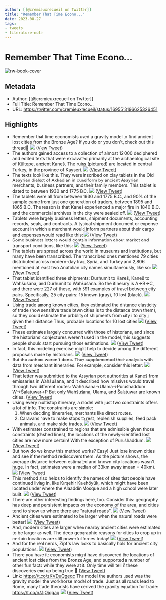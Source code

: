 ```yaml
---
author: [[@cremieuxrecueil on Twitter]]
title: "Remember That Time Econo..."
date: 2023-08-27
tags: 
- tweets
- literature-note
---
```

# Remember That Time Econo...

![rw-book-cover](https://pbs.twimg.com/profile_images/1637507712983375875/EQHiqVq8.jpg)

## Metadata
- Author: [[@cremieuxrecueil on Twitter]]
- Full Title: Remember That Time Econo...
- URL: https://twitter.com/cremieuxrecueil/status/1695513196625326451

## Highlights
- Remember that time economists used a gravity model to find ancient lost cities from the Bronze Age?
  If you do or you don't, check out this thread🧵 
  ![](https://pbs.twimg.com/media/F4aHT9_XIAAfVge.png) ([View Tweet](https://twitter.com/cremieuxrecueil/status/1695513196625326451))
- The authors gained access to a collection of almost 12,000 deciphered and edited texts that were excavated primarily at the archaeological site of Kültepe, ancient Kaneš.
  The ruins (pictured) are located in central Turkey, in the province of Kayseri. 
  ![](https://pbs.twimg.com/media/F4eW2YeXMAEbNoE.jpg) ([View Tweet](https://twitter.com/cremieuxrecueil/status/1695513199011901790))
- The texts look like this.
  They were inscribed on clay tablets in the Old Assyrian dialect of Akkadian in cuneiform by ancient Assyrian merchants, business partners, and their family members.
  This tablet is dated to between 1930 and 1775 B.C. 
  ![](https://pbs.twimg.com/media/F4eW8_TXUAIY9xU.png) ([View Tweet](https://twitter.com/cremieuxrecueil/status/1695513201784328584))
- The tablets were all from between 1930 and 1775 B.C., and 90% of the sample came from just one generation of traders, between 1895 and 1865 B.C.
  The reason is that Kaneš experienced a major fire in 1840 B.C. and the commercial archives in the city were sealed off. 
  ![](https://pbs.twimg.com/media/F4eXyoWXEAA2P3Q.jpg) ([View Tweet](https://twitter.com/cremieuxrecueil/status/1695513204015677473))
- Tablets were largely business letters, shipment documents, accounting records, seals, and contracts. 
  A typical shipment document or expense account in which a merchant would inform partners about their cargo and expenses would read like this: 
  ![](https://pbs.twimg.com/media/F4eYPcnXcAAFIz7.png) ([View Tweet](https://twitter.com/cremieuxrecueil/status/1695513206473519201))
- Some business letters would contain information about market and transport conditions, like this: 
  ![](https://pbs.twimg.com/media/F4eYWYhXkAAoO6x.png) ([View Tweet](https://twitter.com/cremieuxrecueil/status/1695513208663031934))
- The tablets are spread across the world in museums and institutions, but many have been transcribed.
  The transcribed ones mentioned 79 cities distributed across modern-day Iraq, Syria, and Turkey and 2,806 mentioned at least two Anatolian city names simultaneously, like so: 
  ![](https://pbs.twimg.com/media/F4eacCcXMAAFxOM.png) ([View Tweet](https://twitter.com/cremieuxrecueil/status/1695513210676219956))
- That tablet identified three shipments: Durhumit to Kaneš, Kaneš to Wahšušana, and Durhumit to Wahšušana.
  So the itinerary is A→B→C, and there were 227 of these, with 391 examples of travel between city pairs.
  Specifically, 25 city pairs: 15 known (gray), 10 lost (black). 
  ![](https://pbs.twimg.com/media/F4ehjs9W4AAdABc.jpg) ([View Tweet](https://twitter.com/cremieuxrecueil/status/1695513212798579092))
- Using trade among known cities, they estimated the distance elasticity of trade (how sensitive trade btwn cities is to the distance btwn them), so they could estimate the prbblity of shipments from city i to city j given their distance
  Thus, probable locations for 10 lost cities 
  ![](https://pbs.twimg.com/media/F4ej7MNWAAA0OYI.jpg) ([View Tweet](https://twitter.com/cremieuxrecueil/status/1695513215302516764))
- These estimates largely concurred with those of historians, and since the historians' conjectures weren't used in the model, this suggests people should start pursuing those estimations. 
  ![](https://pbs.twimg.com/media/F4ek053XoAEDlME.png) ([View Tweet](https://twitter.com/cremieuxrecueil/status/1695513218427261177))
- In fact, this modeling exercise might help to decide among the different proposals made by historians. 
  ![](https://pbs.twimg.com/media/F4elaBrXgAA7sR2.png) ([View Tweet](https://twitter.com/cremieuxrecueil/status/1695513220566360131))
- But the authors weren't done. They supplemented their analysis with data from merchant itineraries. For example, consider this letter: 
  ![](https://pbs.twimg.com/media/F4emASnXMAAHlfU.png) ([View Tweet](https://twitter.com/cremieuxrecueil/status/1695513222588055864))
- That letter was submitted to the Assyrian port authorities at Kaneš from emissaries in Wahšušana, and it described how missives would travel through two different routes: 
  Wahšušana→Ulama→Purušhaddum
  W→Šalatuwar→P
  But only Wahšušana, Ulama, and Šalatuwar are known cities. ([View Tweet](https://twitter.com/cremieuxrecueil/status/1695513224676769820))
- Using every multistop itinerary, a model with just two constraints offers a lot of info. The constraints are simple:
  1. When deciding itineraries, merchants like direct routes.
  2. Caravans have to make stops to rest, replenish supplies, feed pack animals, and make side trades. 
  ![](https://pbs.twimg.com/media/F4enJhqXQAAIQD-.png) ([View Tweet](https://twitter.com/cremieuxrecueil/status/1695513226564214835))
- With estimates constrained to regions that are admissible given those constraints (dashed lines), the locations of the newly-identified lost cities are now more certain!
  With the exception of Purušhaddum. 
  ![](https://pbs.twimg.com/media/F4eneSRXEAAdcGh.jpg) ([View Tweet](https://twitter.com/cremieuxrecueil/status/1695513228732780882))
- But how do we know this method works?
  Easy! Just lose known cities and see if the method rediscovers them.
  As the picture shows, the average distance between estimated and known city locations wasn't huge. In fact, estimates were a median of 33km away (mean = 40km). 
  ![](https://pbs.twimg.com/media/F4en9FDWsAAtrBy.jpg) ([View Tweet](https://twitter.com/cremieuxrecueil/status/1695513231157018672))
- This method also helps to identify the names of sites that people have continued living in, like Kırşehir Kalehöyük, which might have been located under where the Alaaddin Mosque and a high school were later built. 
  ![](https://pbs.twimg.com/media/F4eplloWAAAdQeL.jpg) ([View Tweet](https://twitter.com/cremieuxrecueil/status/1695513233526870187))
- There are other interesting findings here, too.
  Consider this: geography has deep and persistent impacts on the economy of the area, and cities tend to show up where there are "natural roads". 
  ![](https://pbs.twimg.com/media/F4eqs1ZWsAAXNVJ.jpg) ([View Tweet](https://twitter.com/cremieuxrecueil/status/1695513236315963644))
- Ancient cities were estimated to be larger when the natural roads were better! 
  ![](https://pbs.twimg.com/media/F4eq0IqXcAAZAkG.jpg) ([View Tweet](https://twitter.com/cremieuxrecueil/status/1695513238731964872))
- And, modern cities are larger when nearby ancient cities were estimated to be larger as well.
  The deep geographic reasons for cities to crop up in certain locations are still powerful forces today! 
  ![](https://pbs.twimg.com/media/F4erBWiW8AA1PjU.jpg) ([View Tweet](https://twitter.com/cremieuxrecueil/status/1695513241139441978))
- And for the real nerds, Zipf's law looks to basically hold for ancient city populations. 
  ![](https://pbs.twimg.com/media/F4erUi9XQAApEig.jpg) ([View Tweet](https://twitter.com/cremieuxrecueil/status/1695513243446358097))
- There you have it: economists might have discovered the locations of ancient lost cities from the Bronze Age, and supported a number of other fun facts while they were at it.
  Only time will tell if these discoveries end up being true 🤞 ([View Tweet](https://twitter.com/cremieuxrecueil/status/1695513245673554344))
- Link: https://t.co/zKVDuQgeqc
  The model the authors used was the gravity model: the workhorse model of trade.
  Just as all roads lead to Rome, many trade theorists have derived the gravity equation for trade: https://t.co/nA1jOjggag 
  ![](https://pbs.twimg.com/media/F4ergNGWgAAV3b8.jpg) ([View Tweet](https://twitter.com/cremieuxrecueil/status/1695513247531536597))
